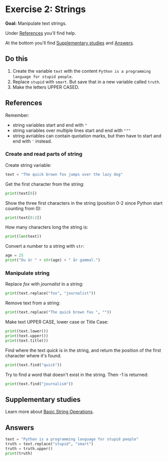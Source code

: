# Exercise 2: Strings

**Goal:** Manipulate text strings.

Under [References](#references) you'll find help.

At the bottom you'll find [Supplementary studies](#supplementary-studies) and [Answers](#answers).

## Do this

1. Create the variable `text` with the content `Python is a programming language for stupid people`.
2. Replace `stupid` with `smart`. But save that in a new variable called `truth`.
3. Make the letters UPPER CASED.

## References

Remember:

- string variables start and end with `"`
- string variables over multiple lines start and end with `"""`
- string avriables can contain quotation marks, but then have to start and end with `'` instead.

### Create and read parts of string

Create string variable:
```py
text = "The quick brown fox jumps over the lazy dog"
```

Get the first character from the string:
```py
print(text[0])
```

Show the three first characters in the string (position 0-2 since Python start counting from 0):
```py
print(text[0:2])
```

How many characters long the string is:
```py
print(len(text))
```

Convert a number to a string with `str`:
```py
age = 25
print("Du är " + str(age) + " år gammal.")
```

### Manipulate string

Replace *fox* with *journalist* in a string:
```py
print(text.replace("fox", "journalist"))
```

Remove text from a string:
```py
print(text.replace("The quick brown fox ", ""))
```

Make text UPPER CASE, lower case or Title Case:
```py
print(text.lower())
print(text.upper())
print(text.title())
```

Find where the text *quick* is in the string, and return the position of the first character where it's found.
```py
print(text.find("quick"))
```

Try to find a word that doesn't exist in the string. Then -1 is returned:
```py
print(text.find("journalism"))
```

## Supplementary studies

Learn more about [Basic String Operations](https://www.learnpython.org/en/Basic_String_Operations).

## Answers

```py
text = "Python is a programming language for stupid people"
truth = text.replace("stupid", "smart")
truth = truth.upper()
print(truth)
```
